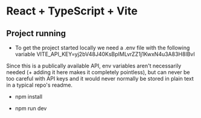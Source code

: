 # React + TypeScript + Vite

## Project running

- To get the project started locally we need a .env file with the following variable
  VITE_API_KEY=yj2bV48J40KsBpIMLvrZZ1j1KwxN4u3A83H8IBvI

Since this is a publically available API, env variables aren't necessarily needed (+ adding it here makes it completely pointless), but can never be too careful with API keys and it would never normally be stored in plain text in a typical repo's readme.

- npm install

- npm run dev
